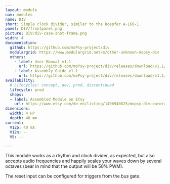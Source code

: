 ```yaml
---
layout: module
nav: modules
name: DIV
short: Simple clock divider, similar to the Doepfer A-160-1.
panel: DIV/frontpanel.png
picture: DIV/div-case-shot-frame.png
width: 4
documentation:
  github: https://github.com/moPsy-project/div
  modulargrid: https://www.modulargrid.net/e/other-unknown-mopsy-div
  others:
    - label: User Manual v1.1
      url: https://github.com/moPsy-project/div/releases/download/v1.1/DIV_User_Manual.pdf
    - label: Assembly Guide v1.1
      url: https://github.com/moPsy-project/div/releases/download/v1.1/DIV_v1.1_Assembly_Guide.pdf
availability:
  # Lifecycles: concept, dev, prod, discontinued
  lifecycle: prod
  shops:
  - label: Assembled Module on Etsy
    url: https://www.etsy.com/de-en/listing/1496940825/mopsy-div-eurorack-modul
dimensions:
  width: 4 HP
  depth: 40 mm
current:
  V12p: 40 mA
  V12n: --
  V5: --

---
```

This module works as a rhythm and clock divider, as expected, but also accepts audio frequencies and happily scales your waves down by several octaves (bear in mind that the output will be 50% PWM).

The reset input can be configured for triggers from the bus gate.
